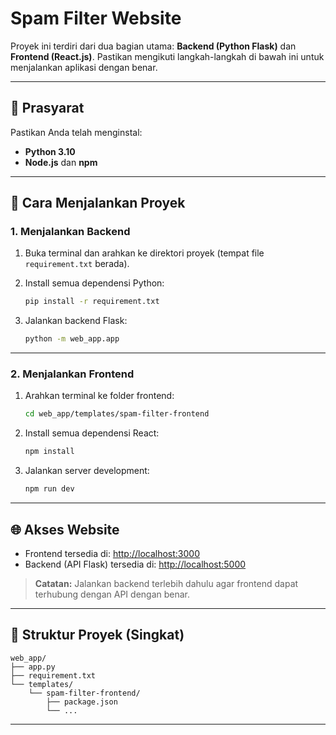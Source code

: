 # Spam Filter Website

Proyek ini terdiri dari dua bagian utama: **Backend (Python Flask)** dan **Frontend (React.js)**. Pastikan mengikuti langkah-langkah di bawah ini untuk menjalankan aplikasi dengan benar.

---

## 🔧 Prasyarat

Pastikan Anda telah menginstal:

- **Python 3.10**
- **Node.js** dan **npm**

---

## 🚀 Cara Menjalankan Proyek

### 1. Menjalankan Backend

1. Buka terminal dan arahkan ke direktori proyek (tempat file `requirement.txt` berada).
2. Install semua dependensi Python:

   ```bash
   pip install -r requirement.txt
   ```

3. Jalankan backend Flask:

   ```bash
   python -m web_app.app
   ```

---

### 2. Menjalankan Frontend

1. Arahkan terminal ke folder frontend:

   ```bash
   cd web_app/templates/spam-filter-frontend
   ```

2. Install semua dependensi React:

   ```bash
   npm install
   ```

3. Jalankan server development:

   ```bash
   npm run dev
   ```

---

## 🌐 Akses Website

- Frontend tersedia di: [http://localhost:3000](http://localhost:3000)
- Backend (API Flask) tersedia di: [http://localhost:5000](http://localhost:5000)

> **Catatan:** Jalankan backend terlebih dahulu agar frontend dapat terhubung dengan API dengan benar.

---

## 📁 Struktur Proyek (Singkat)

```
web_app/
├── app.py
├── requirement.txt
└── templates/
    └── spam-filter-frontend/
        ├── package.json
        └── ...
```

---


